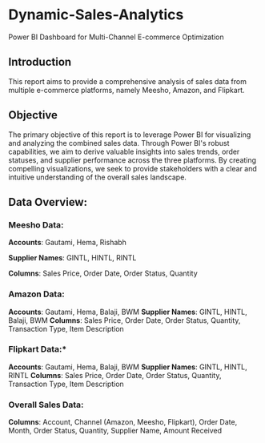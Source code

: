 # Dynamic-Sales-Analytics
Power BI Dashboard for Multi-Channel E-commerce Optimization


## Introduction

This report aims to provide a comprehensive analysis of sales data from multiple e-commerce platforms, namely Meesho, Amazon, and Flipkart. 

## Objective
The primary objective of this report is to leverage Power BI for visualizing and analyzing the combined sales data. Through Power BI's robust capabilities, we aim to derive valuable insights into sales trends, order statuses, and supplier performance across the three platforms. By creating compelling visualizations, we seek to provide stakeholders with a clear and intuitive understanding of the overall sales landscape.

## Data Overview:
### **Meesho Data:**

**Accounts**: Gautami, Hema, Rishabh

**Supplier Names**: GINTL, HINTL, RINTL

**Columns**: Sales Price, Order Date, Order Status, Quantity

### **Amazon Data:**

**Accounts**: Gautami, Hema, Balaji, BWM
**Supplier Names**: GINTL, HINTL, Balaji, BWM
**Columns**: Sales Price, Order Date, Order Status, Quantity, Transaction Type, Item Description

### **Flipkart Data:***

**Accounts**: Gautami, Hema, Balaji, BWM
**Supplier Names**: GINTL, HINTL, RINTL
**Columns**: Sales Price, Order Date, Order Status, Quantity, Transaction Type, Item Description

### **Overall Sales Data:**

**Columns**: Account, Channel (Amazon, Meesho, Flipkart), Order Date, Month, Order Status, Quantity, Supplier Name, Amount Received
